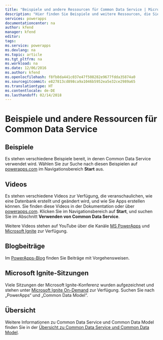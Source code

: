 ```yaml
---
title: "Beispiele und andere Ressourcen für Common Data Service | Microsoft-Dokumentation"
description: "Hier finden Sie Beispiele und weitere Ressourcen, die Sie zum Erstellen von Apps verwenden können."
services: powerapps
documentationcenter: na
author: kfend
manager: kfend
editor: 
tags: 
ms.service: powerapps
ms.devlang: na
ms.topic: article
ms.tgt_pltfrm: na
ms.workload: na
ms.date: 12/06/2016
ms.author: kfend
ms.openlocfilehash: f8fb8da441c037e47f508282e9677fdda35874a0
ms.sourcegitcommit: e827813cd898ca9a1046b5952ea5e32ce2989a65
ms.translationtype: HT
ms.contentlocale: de-DE
ms.lasthandoff: 02/14/2018
---
```

# <a name="samples-and-other-resources--for-the-common-data-service"></a>Beispiele und andere Ressourcen für Common Data Service
## <a name="samples"></a>Beispiele
Es stehen verschiedene Beispiele bereit, in denen Common Data Service verwendet wird. Wählen Sie zur Suche nach diesen Beispielen auf [powerapps.com](https://web.powerapps.com) im Navigationsbereich **Start** aus.

## <a name="videos"></a>Videos
Es stehen verschiedene Videos zur Verfügung, die veranschaulichen, wie eine Datenbank erstellt und geändert wird, und wie Sie Apps erstellen können. Sie finden diese Videos in der Dokumentation oder über [powerapps.com](https://web.powerapps.com). Klicken Sie im Navigationsbereich auf **Start**, und suchen Sie im Abschnitt **Verwenden von Common Data Service**.

Weitere Videos stehen auf YouTube über die Kanäle [MS PowerApps](https://www.youtube.com/channel/UCGfWR2ekfRFckLjev6eQYLg) und [Microsoft Ignite](https://www.youtube.com/channel/UCrhJmfAGQ5K81XQ8_od1iTg) zur Verfügung.

## <a name="blog-posts"></a>Blogbeiträge
Im [PowerApps-Blog](https://powerapps.microsoft.com/blog/) finden Sie Beiträge mit Vorgehensweisen.

## <a name="microsoft-ignite-sessions"></a>Microsoft Ignite-Sitzungen
Viele Sitzungen der Microsoft Ignite-Konferenz wurden aufgezeichnet und stehen unter [Microsoft Ignite On-Demand](https://myignite.microsoft.com/videos) zur Verfügung. Suchen Sie nach „PowerApps“ und „Common Data Model“.

## <a name="overview"></a>Übersicht
Weitere Informationen zu Common Data Service und Common Data Model finden Sie in der [Übersicht zu Common Data Service und Common Data Model](https://docs.microsoft.com/common-data-service/entity-reference/security-model).


